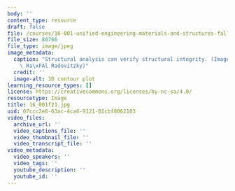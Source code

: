 ```yaml
---
body: ''
content_type: resource
draft: false
file: /courses/16-001-unified-engineering-materials-and-structures-fall-2021/16_001f21.jpg
file_size: 80766
file_type: image/jpeg
image_metadata:
  caption: "Structural analysis can verify structural integrity. (Image courtesy of\
    \ Ra\xFAl Radovitzky)"
  credit: ''
  image-alt: 3D contour plot
learning_resource_types: []
license: https://creativecommons.org/licenses/by-nc-sa/4.0/
resourcetype: Image
title: 16_001f21.jpg
uid: 07ccc2e6-63ac-4ca6-9121-01cbf8062103
video_files:
  archive_url: ''
  video_captions_file: ''
  video_thumbnail_file: ''
  video_transcript_file: ''
video_metadata:
  video_speakers: ''
  video_tags: ''
  youtube_description: ''
  youtube_id: ''
---
```

